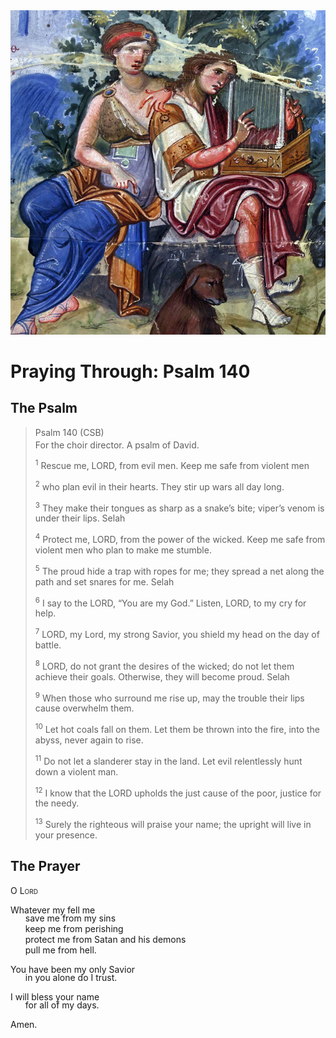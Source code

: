 <img class="intro-right" src="art-paris-psalter.jpg">

<style>
  li {list-style-type: none;}
  p + ul {
    margin-top: -18px;
}
</style>

# Praying Through: Psalm 140

## The Psalm

>Psalm 140 (CSB)  
><sup></sup> For the choir director. A psalm of David. 
>
><sup>1</sup> Rescue me, LORD, from evil men. Keep me safe from violent men 
>
><sup>2</sup> who plan evil in their hearts. They stir up wars all day long. 
>
><sup>3</sup> They make their tongues as sharp as a snake’s bite; viper’s venom is under their lips. Selah 
>
><sup>4</sup> Protect me, LORD, from the power of the wicked. Keep me safe from violent men who plan to make me stumble. 
>
><sup>5</sup> The proud hide a trap with ropes for me; they spread a net along the path and set snares for me. Selah 
>
><sup>6</sup> I say to the LORD, “You are my God.” Listen, LORD, to my cry for help. 
>
><sup>7</sup> LORD, my Lord, my strong Savior, you shield my head on the day of battle. 
>
><sup>8</sup> LORD, do not grant the desires of the wicked; do not let them achieve their goals. Otherwise, they will become proud. Selah 
>
><sup>9</sup> When those who surround me rise up, may the trouble their lips cause overwhelm them. 
>
><sup>10</sup> Let hot coals fall on them. Let them be thrown into the fire, into the abyss, never again to rise. 
>
><sup>11</sup> Do not let a slanderer stay in the land. Let evil relentlessly hunt down a violent man. 
>
><sup>12</sup> I know that the LORD upholds the just cause of the poor, justice for the needy. 
>
><sup>13</sup> Surely the righteous will praise your name; the upright will live in your presence.

## The Prayer

<div style="font-variant: small-caps;">
O Lord
</div>

Whatever my fell me
* save me from my sins
* keep me from perishing
* protect me from Satan and his demons
* pull me from hell.

You have been my only Savior
* in you alone do I trust.

I will bless your name
* for all of my days.

Amen.

